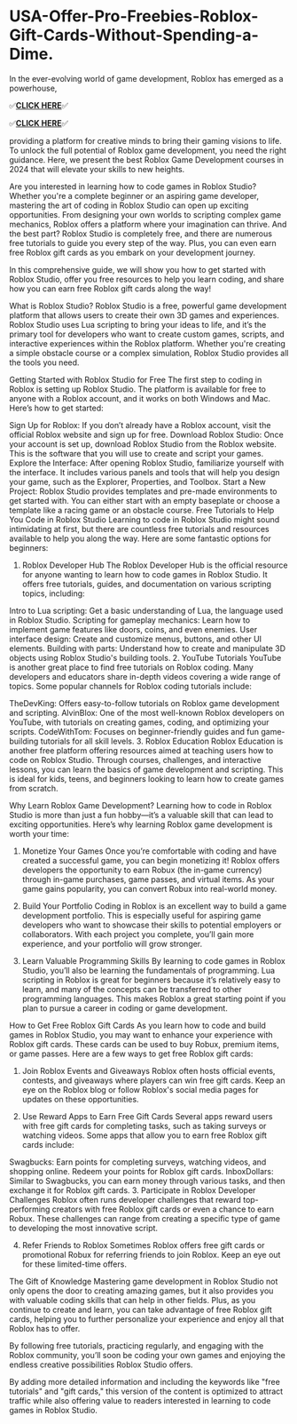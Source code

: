 # USA-Offer-Pro-Freebies-Roblox-Gift-Cards-Without-Spending-a-Dime.

In the ever-evolving world of game development, Roblox has emerged as a powerhouse, 


✅**[CLICK HERE](https://usaofferpro.com/roblox-gift-card)**✅


✅**[CLICK HERE](https://usaofferzon.com/alloffergiftcard)**✅


providing a platform for creative minds to bring their gaming visions to life. To unlock the full potential of Roblox game development, you need the right guidance. Here, we present the best Roblox Game Development courses in 2024 that will elevate your skills to new heights.

Are you interested in learning how to code games in Roblox Studio? Whether you're a complete beginner or an aspiring game developer, mastering the art of coding in Roblox Studio can open up exciting opportunities. From designing your own worlds to scripting complex game mechanics, Roblox offers a platform where your imagination can thrive. And the best part? Roblox Studio is completely free, and there are numerous free tutorials to guide you every step of the way. Plus, you can even earn free Roblox gift cards as you embark on your development journey.

In this comprehensive guide, we will show you how to get started with Roblox Studio, offer you free resources to help you learn coding, and share how you can earn free Roblox gift cards along the way!

What is Roblox Studio?
Roblox Studio is a free, powerful game development platform that allows users to create their own 3D games and experiences. Roblox Studio uses Lua scripting to bring your ideas to life, and it’s the primary tool for developers who want to create custom games, scripts, and interactive experiences within the Roblox platform. Whether you're creating a simple obstacle course or a complex simulation, Roblox Studio provides all the tools you need.

Getting Started with Roblox Studio for Free
The first step to coding in Roblox is setting up Roblox Studio. The platform is available for free to anyone with a Roblox account, and it works on both Windows and Mac. Here’s how to get started:

Sign Up for Roblox: If you don’t already have a Roblox account, visit the official Roblox website and sign up for free.
Download Roblox Studio: Once your account is set up, download Roblox Studio from the Roblox website. This is the software that you will use to create and script your games.
Explore the Interface: After opening Roblox Studio, familiarize yourself with the interface. It includes various panels and tools that will help you design your game, such as the Explorer, Properties, and Toolbox.
Start a New Project: Roblox Studio provides templates and pre-made environments to get started with. You can either start with an empty baseplate or choose a template like a racing game or an obstacle course.
Free Tutorials to Help You Code in Roblox Studio
Learning to code in Roblox Studio might sound intimidating at first, but there are countless free tutorials and resources available to help you along the way. Here are some fantastic options for beginners:

1. Roblox Developer Hub
The Roblox Developer Hub is the official resource for anyone wanting to learn how to code games in Roblox Studio. It offers free tutorials, guides, and documentation on various scripting topics, including:

Intro to Lua scripting: Get a basic understanding of Lua, the language used in Roblox Studio.
Scripting for gameplay mechanics: Learn how to implement game features like doors, coins, and even enemies.
User interface design: Create and customize menus, buttons, and other UI elements.
Building with parts: Understand how to create and manipulate 3D objects using Roblox Studio's building tools.
2. YouTube Tutorials
YouTube is another great place to find free tutorials on Roblox coding. Many developers and educators share in-depth videos covering a wide range of topics. Some popular channels for Roblox coding tutorials include:

TheDevKing: Offers easy-to-follow tutorials on Roblox game development and scripting.
AlvinBlox: One of the most well-known Roblox developers on YouTube, with tutorials on creating games, coding, and optimizing your scripts.
CodeWithTom: Focuses on beginner-friendly guides and fun game-building tutorials for all skill levels.
3. Roblox Education
Roblox Education is another free platform offering resources aimed at teaching users how to code on Roblox Studio. Through courses, challenges, and interactive lessons, you can learn the basics of game development and scripting. This is ideal for kids, teens, and beginners looking to learn how to create games from scratch.

Why Learn Roblox Game Development?
Learning how to code in Roblox Studio is more than just a fun hobby—it’s a valuable skill that can lead to exciting opportunities. Here’s why learning Roblox game development is worth your time:

1. Monetize Your Games
Once you’re comfortable with coding and have created a successful game, you can begin monetizing it! Roblox offers developers the opportunity to earn Robux (the in-game currency) through in-game purchases, game passes, and virtual items. As your game gains popularity, you can convert Robux into real-world money.

2. Build Your Portfolio
Coding in Roblox is an excellent way to build a game development portfolio. This is especially useful for aspiring game developers who want to showcase their skills to potential employers or collaborators. With each project you complete, you’ll gain more experience, and your portfolio will grow stronger.

3. Learn Valuable Programming Skills
By learning to code games in Roblox Studio, you’ll also be learning the fundamentals of programming. Lua scripting in Roblox is great for beginners because it’s relatively easy to learn, and many of the concepts can be transferred to other programming languages. This makes Roblox a great starting point if you plan to pursue a career in coding or game development.

How to Get Free Roblox Gift Cards
As you learn how to code and build games in Roblox Studio, you may want to enhance your experience with Roblox gift cards. These cards can be used to buy Robux, premium items, or game passes. Here are a few ways to get free Roblox gift cards:

1. Join Roblox Events and Giveaways
Roblox often hosts official events, contests, and giveaways where players can win free gift cards. Keep an eye on the Roblox blog or follow Roblox's social media pages for updates on these opportunities.

2. Use Reward Apps to Earn Free Gift Cards
Several apps reward users with free gift cards for completing tasks, such as taking surveys or watching videos. Some apps that allow you to earn free Roblox gift cards include:

Swagbucks: Earn points for completing surveys, watching videos, and shopping online. Redeem your points for Roblox gift cards.
InboxDollars: Similar to Swagbucks, you can earn money through various tasks, and then exchange it for Roblox gift cards.
3. Participate in Roblox Developer Challenges
Roblox often runs developer challenges that reward top-performing creators with free Roblox gift cards or even a chance to earn Robux. These challenges can range from creating a specific type of game to developing the most innovative script.

4. Refer Friends to Roblox
Sometimes Roblox offers free gift cards or promotional Robux for referring friends to join Roblox. Keep an eye out for these limited-time offers.

The Gift of Knowledge
Mastering game development in Roblox Studio not only opens the door to creating amazing games, but it also provides you with valuable coding skills that can help in other fields. Plus, as you continue to create and learn, you can take advantage of free Roblox gift cards, helping you to further personalize your experience and enjoy all that Roblox has to offer.

By following free tutorials, practicing regularly, and engaging with the Roblox community, you’ll soon be coding your own games and enjoying the endless creative possibilities Roblox Studio offers.

By adding more detailed information and including the keywords like "free tutorials" and "gift cards," this version of the content is optimized to attract traffic while also offering value to readers interested in learning to code games in Roblox Studio.
